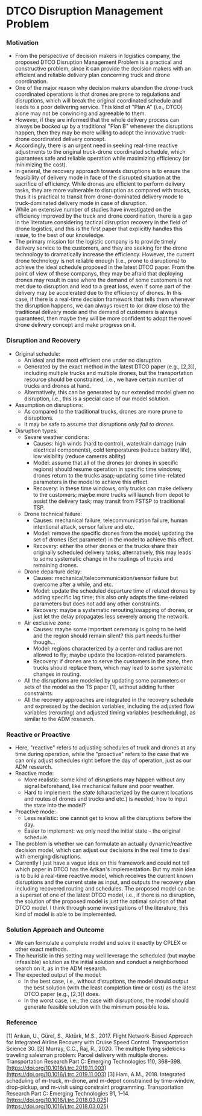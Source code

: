 # DTCO Disruption Management Problem


### Motivation
- From the perspective of decision makers in logistics company, the proposed DTCO Disruption Management Problem is a practical and constructive problem, since it can provide the decision makers with an efficient and reliable delivery plan concerning truck and drone coordination.
- One of the major reason why decision makers abandon the drone-truck coordinated operations is that drones are prone to regulations and disruptions, which will break the original coordinated schedule and leads to a poor delivering service. This kind of "Plan A" (i.e., DTCO) alone may not be convincing and agreeable to them.
- However, if they are informed that the whole delivery process can always be *backed up* by a traditional "Plan B" whenever the disruptions happen, then they may be more willing to adopt the innovative truck-drone coordinated delivery concept.
- Accordingly, there is an urgent need in seeking real-time reactive adjustments to the original truck-drone coordinated schedule, which guarantees safe and reliable operation while maximizing efficiency (or minimizing the cost).
- In general, the recovery approach towards disruptions is to ensure the feasibility of delivery mode in face of the disrupted situation at the sacrifice of efficiency. While drones are efficient to perform delivery tasks, they are more vulnerable to disruption as compared with trucks, thus it is practical to transit from drone-dominated delivery mode to truck-dominated delivery mode in case of disruption. 
- While an extensive number of studies have investigated on the efficiency improved by the truck and drone coordination, there is a gap in the literature considering tactical disruption recovery in the field of drone logistics, and this is the first paper that explicitly handles this issue, to the best of our knowledge.
- The primary mission for the logistic company is to provide timely delivery service to the customers, and they are seeking for the drone technology to dramatically increase the efficiency. However, the current drone technology is not reliable enough (i.e., prone to disruptions) to achieve the ideal schedule proposed in the latest DTCO paper. From the point of view of these companys, they may be afraid that deploying drones may result in case where the demand of some customers is not met due to disruption and lead to a great loss, even if some part of the delivery may be accelerated due to the efficiency of drones. In this case, if there is a real-time decision framework that tells them whenever the disruption happens, we can always revert to (or draw close to) the traditional delivery mode and the demand of customers is always guaranteed, then maybe they will be more confident to adopt the novel drone delivery concept and make progress on it.  

### Disruption and Recovery
- Original schedule:
	- An ideal and the most efficient one under no disruption.
	- Generated by the exact method in the latest DTCO paper (e.g., [2,3]), including multiple trucks and multiple drones, but the transportation resource should be constrained, i.e., we have certain number of trucks and drones at hand.
	- Alternatively, this can be generated by our extended model given no disruption, i.e., this is a special case of our model solution.
- Assumption on disruptions:
	- As compared to the traditional trucks, drones are more prune to disruptions.
	- It may be safe to assume that disruptions *only fall to drones*.
- Disruption types:
	- Severe weather condions:
		- Causes: high winds (hard to control), water/rain damage (ruin electrical components), cold temperatures (reduce battery life), low visibility (reduce cameras ability)
		- Model: assume that all of the drones (or drones in specific regions) should resume operation in specific time windows; drones return to the trucks asap; updating some time-related parameters in the model to achieve this effect. 
		- Recovery: in these time windows, only trucks can make delivery to the customers; maybe more trucks will launch from depot to assist the delivery task; may transit from FSTSP to traditional TSP.
	- Drone technical failure:
		- Causes: mechanical failure, telecommunication failure, human intentional attack, sensor failure and etc. 
		- Model: remove the specific drones from the model; updating the set of drones (Set parameter) in the model to achieve this effect. 
		- Recovery: either the other drones or the trucks share their originally scheduled delivery tasks; alternatively, this may leads to some systematic change in the routings of trucks and remaining drones.
	- Drone departure delay:
		- Causes: mechanical/telecommunication/sensor failure but overcome after a while, and etc.
		- Model: update the scheduled departure time of related drones by adding specific lag time; this also only adapts the time-related parameters but does not add any other constraints.
		- Recovery: maybe a systematic rerouting/swapping of drones, or just let the delay propagates less severely among the network.
	- Air exclusive zone:
		- Causes: maybe some important ceremony is going to be held and the region should remain silent? this part needs further though...
		- Model: regions characterized by a center and radius are not allowed to fly; maybe update the location-related parameters.
		- Recovery: if drones are to serve the customers in the zone, then trucks should replace them, which may lead to some systematic changes in routing.
	- All the disruptions are modelled by updating some parameters or sets of the model as the TS paper [1], without adding further constraints.
	- All the recovery approaches are integrated in the recovery schedule and expressed by the decision variables, including the adjusted flow variables (rerouting) and adjusted timing variables (rescheduling), as similar to the ADM research.

### Reactive or Proactive
- Here, "reactive" refers to adjusting schedules of truck and drones at any time during operation, while the "proactive" refers to the case that we can only adjust schedules right before the day of operation, just as our ADM research. 
- Reactive mode:
	- More realistic: some kind of disruptions may happen without any signal beforehand, like mechanical failure and poor weather.
	- Hard to implement: the *state* (characterized by the current locations and routes of drones and trucks and etc.) is needed; how to input the state into the model?
- Proactive mode:
	- Less realistic: one cannot get to know all the disruptions before the day.
	- Easier to implement: we only need the initial state - the original schedule.
- The problem is whether we can formulate an actually dynamic/reactive decision model, which can adjust our decisions in the real time to deal with emerging disruptions.
- Currently I just have a vague idea on this framework and could not tell which paper in DTCO has the Arikan's implementation. But my main idea is to build a real-time reactive model, which receives the current known disruptions and the current state as input, and outputs the recovery plan including recovered routing and schedules. The proposed model can be a superset of one of the latest DTCO model, i.e., if there is no disruption, the solution of the proposed model is just the optimal solution of that DTCO model. I think through some investigations of the literature, this kind of model is able to be implemented.  

### Solution Approach and Outcome
- We can formulate a complete model and solve it exactly by CPLEX or other exact methods.
- The heuristic in this setting may well leverage the scheduled (but maybe infeasible) solution as the initial solution and conduct a neighborhood search on it, as in the ADM research.
- The expected output of the model: 
	- In the best case, i.e., without disruptions, the model should output the best solution (with the least completion time or cost) as the latest DTCO paper (e.g., [2,3]) does.
	- In the worst case, i.e., the case with disruptions, the model should generate feasible solution with the minimum possible loss.

### Reference
[1] Arıkan, U., Gürel, S., Aktürk, M.S., 2017. Flight Network-Based Approach for Integrated Airline Recovery with Cruise Speed Control. Transportation Science 30.
[2] Murray, C.C., Raj, R., 2020. The multiple flying sidekicks traveling salesman problem: Parcel delivery with multiple drones. Transportation Research Part C: Emerging Technologies 110, 368–398. [https://doi.org/10.1016/j.trc.2019.11.003](https://doi.org/10.1016/j.trc.2019.11.003)
[3] Ham, A.M., 2018. Integrated scheduling of m-truck, m-drone, and m-depot constrained by time-window, drop-pickup, and m-visit using constraint programming. Transportation Research Part C: Emerging Technologies 91, 1–14. [https://doi.org/10.1016/j.trc.2018.03.025](https://doi.org/10.1016/j.trc.2018.03.025)
